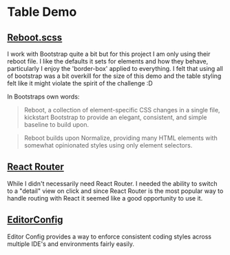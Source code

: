 # Table Demo


## [Reboot.scss](https://getbootstrap.com/docs/4.0/content/reboot/)
I work with Bootstrap quite a bit but for this project I am only using their reboot file. I like the defaults it sets for elements and how they behave, particularly I enjoy the 'border-box' applied to everything. I felt that using all of bootstrap was a bit overkill for the size of this demo and the table styling felt like it might violate the spirit of the challenge :D

In Bootstraps own words:
> Reboot, a collection of element-specific CSS changes in a single file, kickstart Bootstrap to provide an elegant, consistent, and simple baseline to build upon.

>Reboot builds upon Normalize, providing many HTML elements with somewhat opinionated styles using only element selectors.

## [React Router](https://reacttraining.com/react-router/web/guides/quick-start)
While I didn't necessarily need React Router. I needed the ability to switch to a "detail" view on click and since React Router is the most popular way to handle routing with React it seemed like a good opportunity to use it.

## [EditorConfig](https://editorconfig.org/)
Editor Config provides a way to enforce consistent coding styles across multiple IDE's and environments fairly easily.
